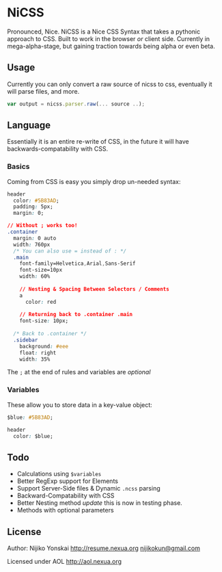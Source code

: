 NiCSS 
======
Pronounced, Nice. NiCSS is a Nice CSS Syntax that takes a pythonic approach to CSS. 
Built to work in the browser *or* client side. Currently in mega-alpha-stage, but gaining traction 
towards being alpha or even beta.

## Usage
Currently you can only convert a raw source of nicss to css, eventually it will parse files, and more.

``` js
var output = nicss.parser.raw(... source ..);
```

## Language
Essentially it is an entire re-write of CSS, in the future it will have backwards-compatability with CSS.

### Basics
Coming from CSS is easy you simply drop un-needed syntax:

``` css
header
  color: #5B83AD;
  padding: 5px;
  margin: 0;

// Without ; works too!
.container
  margin: 0 auto
  width: 760px
  /* You can also use = instead of : */
  .main
    font-family=Helvetica,Arial,Sans-Serif
    font-size=10px
    width: 60%
    
    // Nesting & Spacing Between Selectors / Comments
    a
      color: red
    
    // Returning back to .container .main
    font-size: 10px;
  
  /* Back to .container */
  .sidebar
    background: #eee
    float: right
    width: 35%
```

The `;` at the end of rules and variables are *optional*

### Variables
These allow you to store data in a key-value object:

``` css
$blue: #5B83AD;

header
  color: $blue;
```

## Todo
- Calculations using `$variables`
- Better RegExp support for Elements
- Support Server-Side files & Dynamic `.ncss` parsing
- Backward-Compatability with CSS
- Better Nesting method *update* this is now in testing phase.
- Methods with optional parameters

## License
Author: Nijiko Yonskai <http://resume.nexua.org> <nijikokun@gmail.com>

Licensed under AOL <http://aol.nexua.org>